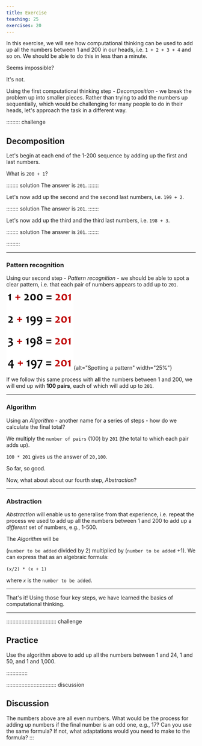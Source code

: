```yaml
---
title: Exercise
teaching: 25
exercises: 20
---
```


In this exercise, we will see how computational thinking can be used to add up all the numbers between 1 and 200 in our heads, i.e. `1 + 2 + 3 + 4` and so on. We should be able to do this in less than a minute. 

Seems impossible?

It's not.

Using the first computational thinking step - *Decomposition* - we break the problem up into smaller pieces. Rather than trying to add the numbers up sequentially, which would be challenging for many people to do in their heads, let's approach the task in a different way.

::::::::: challenge

## Decomposition

Let's begin at each end of the 1-200 sequence by adding up the first and last numbers.

What is `200 + 1`? 

:::::::: solution
The answer is `201`.
:::::::

Let's now add up the second and the second last numbers, i.e. `199 + 2`. 

:::::::: solution
The answer is `201`.
:::::::

Let's now add up the third and the third last numbers, i.e. `198 + 3`. 

:::::::: solution
The answer is `201`.
:::::::

:::::::::

-------

### Pattern recognition

Using our second step - *Pattern recognition* - we should be able to spot a clear pattern, i.e. that each pair of numbers appears to add up to `201`.

![Spotting a pattern](fig/word-count.png){alt="Spotting a pattern" width="25%"}

If we follow this same process with **all** the numbers between 1 and 200, we will end up with **100 pairs**, each of which will add up to `201`.

-------

### Algorithm

Using an *Algorithm* - another name for a series of steps - how do we calculate the final total?

We multiply the `number of pairs` (100) by `201` (the total to which each pair adds up).

`100 * 201` gives us the answer of `20,100`.

So far, so good.

Now, what about about our fourth step, *Abstraction*? 

-------

### Abstraction 

*Abstraction* will enable us to generalise from that experience, i.e. repeat the process we used to add up all the numbers between 1 and 200 to add up a *different* set of numbers, e.g., 1-500.

The *Algorithm* will be 

(`number to be added` divided by 2) multiplied by (`number to be added` +1). We can express that as an algebraic formula:

`(x/2) * (x + 1)`

where *`x`* is the `number to be added`.

-------------

That's it! Using those four key steps, we have learned the basics of computational thinking.

---------

::::::::::::::::::::::::::::::::: challenge

## Practice

Use the algorithm above to add up all the numbers between 1 and 24, 1 and 50, and 1 and 1,000.

::::::::::::::

::::::::::::::::::::::::::::::::: discussion

## Discussion

The numbers above are all even numbers. What would be the process for adding up numbers if the final number is an odd one, e.g., 17? Can you use the same formula? If not, what adaptations would you need to make to the formula?
:::
